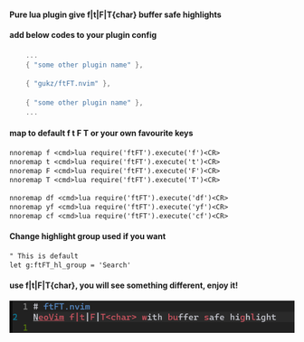 #### Pure lua plugin give f|t|F|T{char} __buffer safe__ highlights

#### add below codes to your plugin config

``` lua
    ...
    { "some other plugin name" },

    { "gukz/ftFT.nvim" },

    { "some other plugin name" },
    ...
```

#### map to default f t F T or your own favourite keys
```vim
nnoremap f <cmd>lua require('ftFT').execute('f')<CR>
nnoremap t <cmd>lua require('ftFT').execute('t')<CR>
nnoremap F <cmd>lua require('ftFT').execute('F')<CR>
nnoremap T <cmd>lua require('ftFT').execute('T')<CR>

nnoremap df <cmd>lua require('ftFT').execute('df')<CR>
nnoremap yf <cmd>lua require('ftFT').execute('yf')<CR>
nnoremap cf <cmd>lua require('ftFT').execute('cf')<CR>
```

#### Change highlight group used if you want
```vim
" This is default
let g:ftFT_hl_group = 'Search'
```

#### use f|t|F|T{char}, you will see something different, enjoy it!

![image](https://github.com/gukz/ftFT.nvim/blob/master/image/nvim_ftFT.png)
